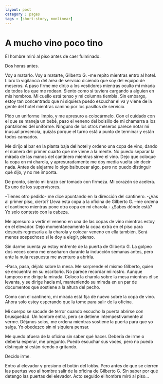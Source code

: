 ```yaml
---
layout: post
category : pages
tags : [short-story, nonlinear]
---
```


# A mucho vino poco tino

El hombre miró al piso antes de caer fulminado.

Dos horas antes.

Voy a matarlo. Voy a matarte, Gilberto G. -me repito mientras entro al hotel.  Libro la vigilancia del área de servicio diciendo que soy del equipo de meseros. A paso firme me dirijo a los vestidores mientras oculto mi mirada de todos los que me rodean. Siento como si tuviera cargando a alguien en mis hombros. Mi cuello está tenso y mi columna tiembla. Sin embargo, estoy tan concentrado que ni siquiera puedo escuchar el va y viene de la gente del hotel mientras camino por los pasillos de servicio.

Pido un uniforme limpio, y me apresuro a colocármelo. Con el cuidado con el que se maneja un bebé, paso el veneno del bolsillo de mi chamarra a los pantalones del uniforme. Ninguno de los otros meseros parece notar mi inusual presencia, quizás porque el turno está a punto de terminar y están todos cansados.

Me dirijo al bar en la planta baja del hotel y ordeno una copa de vino, dando el número del primer cuarto que me viene a la mente. No puedo separar la mirada de las manos del cantinero mientras sirve el vino. Dejo que coloque la copa en mi charola, y apresuradamente me doy media vuelta sin decir nada. Antes de alejarme lo oigo balbucear algo, pero no puedo distinguir qué dijo, y no me importa.

De pronto, siento mi brazo ser tomado con firmeza. Mi corazón se acelera. Es uno de los supervisores.

-Tienes otro pedido- me dice apuntando en la dirección del cantinero.
-¿Vas al primer piso, cierto? Lleva esta copa a la oficina de Gilberto G. –me ordena el cantinero mientras pone otra copa en mi charola.- ¿Sabes dónde está?
Yo solo contesto con la cabeza.

Me apresuro a vertir el veneno en una de las copas de vino mientras estoy en el elevador. Dejo momentáneamente la copa extra en el piso para después regresarla a la charola y colocar veneno en ella también. Será menos sospechoso si le doy a elegir, pienso.

Sin darme cuenta ya estoy enfrente de la puerta de Gilberto G. La golpeo dos veces como me enseñaron durante la inducción semanas antes, pero ante la nula respuesta me aventuro a abrirla.

-Pasa, pasa, déjalo sobre la mesa. Me sorprende el mismo Gilberto, quien se encuentra en su escritorio. No parece recordar mi rostro. Aunque tampoco me dirige la mirada. Coloco la charola sobre la mesa mientras él se levanta, y se dirige hacia mí, manteniendo su mirada en un par de documentos que sostiene a la altura del pecho.

Como con el cantinero, mi mirada está fija de nuevo sobre la copa de vino. Ahora solo estoy esperando que la tome para salir de la oficina.

Mi cuerpo se sacude de terror cuando escucho la puerta abrirse con brusquedad. Un hombre entra, pero se detiene intempestivamente al verme. Déjanos solos, me ordena mientras sostiene la puerta para que yo salga. Yo obedezco sin ni siquiera pensar.  

Me quedo afuera de la oficina sin saber qué hacer. Debería de irme o debería esperar, me pregunto. Puedo escuchar sus voces, pero no puedo distinguir si están riendo o gritando.

Decido irme.

Entro al elevador y presiono el botón del lobby. Pero antes de que se cierren las puertas veo al hombre salir de la oficina de Gilberto G.  Sin saber por qué detengo las puertas del elevador. Acto seguido el hombre miró al piso...
